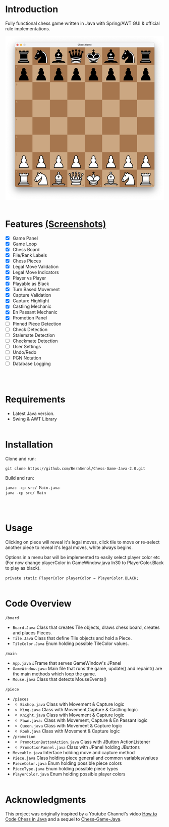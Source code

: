# Introduction

Fully functional chess game written in Java with Spring/AWT GUI & official rule implementations.

![Chess_Screenshot](https://github.com/BeraSenol/Chess-Game-Java-2.0/blob/main/res/readme/chess-board-pieces.png)
<br/>
<br/>


# Features [(Screenshots)](https://github.com/BeraSenol/Chess-Game-Java-2.0b/wiki/Screenshots#features)

- [x] Game Panel
- [x] Game Loop
- [x] Chess Board
- [x] File/Rank Labels
- [x] Chess Pieces
- [x] Legal Move Validation
- [x] Legal Move Indicators
- [x] Player vs Player
- [x] Playable as Black
- [x] Turn Based Movement
- [x] Capture Validation
- [x] Capture Highlight
- [x] Castling Mechanic
- [x] En Passant Mechanic
- [x] Promotion Panel
- [ ] Pinned Piece Detection
- [ ] Check Detection
- [ ] Stalemate Detection
- [ ] Checkmate Detection
- [ ] User Settings
- [ ] Undo/Redo
- [ ] PGN Notation
- [ ] Database Logging
<br/>
<br/>

# Requirements

- Latest Java version.
- Swing & AWT Library
  <br/>
  <br/>

# Installation

Clone and run:

```
git clone https://github.com/BeraSenol/Chess-Game-Java-2.0.git
```

Build and run:

```
javac -cp src/ Main.java
java -cp src/ Main
```

<br/>
<br/>

# Usage

Clicking on piece will reveal it's legal moves, click tile to move or re-select another piece to reveal it's legal moves, white always begins.

Options in a menu bar will be implemented to easily select player color etc (For now change playerColor in GameWindow.java ln30 to PlayerColor.Black to play as black).

`private static PlayerColor playerColor = PlayerColor.BLACK;`
<br/>
<br/>

# Code Overview

`/board`

- `Board.Java` Class that creates Tile objects, draws chess board, creates and places Pieces.
- `Tile.Java` Class that define Tile objects and hold a Piece.
- `TileColor.Java` Enum holding possible TileColor values.

`/main`

- `App.java` JFrame that serves GameWindow's JPanel
- `GameWindow.java` Main file that runs the game, update() and repaint() are the main methods which loop the game.
- `Mouse.java` Class that detects MouseEvents()

`/piece`

- `/pieces`
- - `Bishop.java` Class with Movement & Capture logic
- - `King.java` Class with Movement,Capture & Castling logic
- - `Knight.java` Class with Movement & Capture logic
- - `Pawn.java:` Class with Movement, Capture & En Passant logic
- - `Queen.java` Class with Movement & Capture logic
- - `Rook.java` Class with Movement & Capture logic
- `/promotion`
- - `PromotionButtonAction.java` Class with JButton ActionListener
- - `PromotionPannel.java` Class with JPanel holding JButtons
- `Moveable.java` Interface holding move and capture method
- `Piece.java` Class holding piece general and common variables/values
- `PieceColor.java` Enum holding possible piece colors
- `PieceType.java` Enum holding possible piece types
- `PlayerColor.java` Enum holding possible player colors
  <br/>
  <br/>

# Acknowledgments

This project was originally inspired by a Youtube Channel's video [How to Code Chess in Java](https://www.youtube.com/watch?v=jzCxywhTAUI&t=6148s) and a sequel to [Chess-Game-Java](https://github.com/BeraSenol/Chess-Game-Java).
